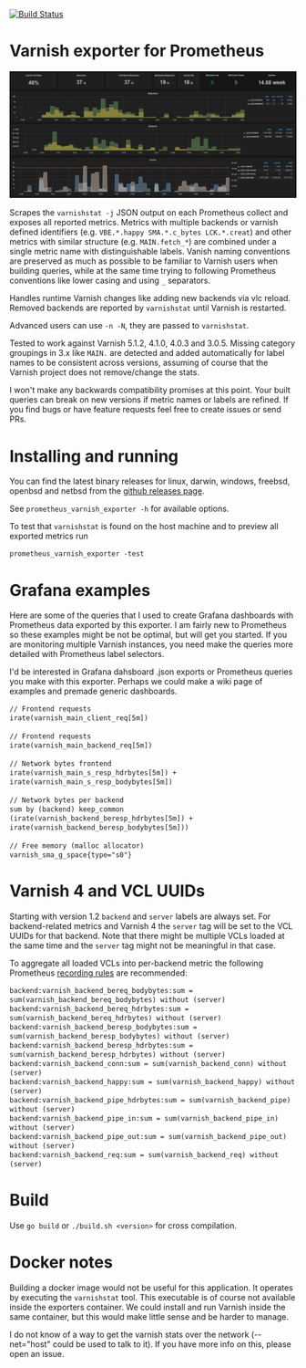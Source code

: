 [![Build Status](https://travis-ci.org/jonnenauha/prometheus_varnish_exporter.svg?branch=master)](https://travis-ci.org/jonnenauha/prometheus_varnish_exporter)

# Varnish exporter for Prometheus

![Grafana example](.github/grafana.png)

Scrapes the `varnishstat -j` JSON output on each Prometheus collect and exposes all reported metrics. Metrics with multiple backends or varnish defined identifiers (e.g. `VBE.*.happy SMA.*.c_bytes LCK.*.creat`) and other metrics with similar structure (e.g. `MAIN.fetch_*`) are combined under a single metric name with distinguishable labels. Vanish naming conventions are preserved as much as possible to be familiar to Varnish users when building queries, while at the same time trying to following Prometheus conventions like lower casing and using `_` separators.

Handles runtime Varnish changes like adding new backends via vlc reload. Removed backends are reported by `varnishstat` until Varnish is restarted.

Advanced users can use `-n -N`, they are passed to `varnishstat`.

Tested to work against Varnish 5.1.2, 4.1.0, 4.0.3 and 3.0.5. Missing category groupings in 3.x like `MAIN.` are detected and added automatically for label names to be consistent across versions, assuming of course that the Varnish project does not remove/change the stats.

I won't make any backwards compatibility promises at this point. Your built queries can break on new versions if metric names or labels are refined. If you find bugs or have feature requests feel free to create issues or send PRs.

# Installing and running

You can find the latest binary releases for linux, darwin, windows, freebsd, openbsd and netbsd  from the [github releases page](https://github.com/jonnenauha/prometheus_varnish_exporter/releases).

See `prometheus_varnish_exporter -h` for available options.

To test that `varnishstat` is found on the host machine and to preview all exported metrics run

    prometheus_varnish_exporter -test

# Grafana examples

Here are some of the queries that I used to create Grafana dashboards with Prometheus data exported by this exporter. I am fairly new to Prometheus so these examples might be not be optimal, but will get you started. If you are monitoring multiple Varnish instances, you need make the queries more detailed with Prometheus label selectors.

I'd be interested in Grafana dahsboard .json exports or Prometheus queries you make with this exporter. Perhaps we could make a wiki page of examples and premade generic dashboards.

    // Frontend requests
    irate(varnish_main_client_req[5m])

    // Frontend requests
    irate(varnish_main_backend_req[5m])

    // Network bytes frontend
    irate(varnish_main_s_resp_hdrbytes[5m]) + irate(varnish_main_s_resp_bodybytes[5m])

    // Network bytes per backend
    sum by (backend) keep_common (irate(varnish_backend_beresp_hdrbytes[5m]) + irate(varnish_backend_beresp_bodybytes[5m]))

    // Free memory (malloc allocator)
    varnish_sma_g_space{type="s0"}

# Varnish 4 and VCL UUIDs

Starting with version 1.2 `backend` and `server` labels are always set. For backend-related metrics and Varnish 4 the `server` tag will be set to the VCL UUIDs for that backend. Note that there might be multiple VCLs loaded at the same time and the `server` tag might not be meaningful in that case.

To aggregate all loaded VCLs into per-backend metric the following Prometheus [recording rules](https://prometheus.io/docs/querying/rules/) are recommended:

    backend:varnish_backend_bereq_bodybytes:sum = sum(varnish_backend_bereq_bodybytes) without (server)
    backend:varnish_backend_bereq_hdrbytes:sum = sum(varnish_backend_bereq_hdrbytes) without (server)
    backend:varnish_backend_beresp_bodybytes:sum = sum(varnish_backend_beresp_bodybytes) without (server)
    backend:varnish_backend_beresp_hdrbytes:sum = sum(varnish_backend_beresp_hdrbytes) without (server)
    backend:varnish_backend_conn:sum = sum(varnish_backend_conn) without (server)
    backend:varnish_backend_happy:sum = sum(varnish_backend_happy) without (server)
    backend:varnish_backend_pipe_hdrbytes:sum = sum(varnish_backend_pipe) without (server)
    backend:varnish_backend_pipe_in:sum = sum(varnish_backend_pipe_in) without (server)
    backend:varnish_backend_pipe_out:sum = sum(varnish_backend_pipe_out) without (server)
    backend:varnish_backend_req:sum = sum(varnish_backend_req) without (server)

# Build

Use `go build` or `./build.sh <version>` for cross compilation.

# Docker notes

Building a docker image would not be useful for this application. It operates by executing the `varnishstat` tool. This executable is of course not available inside the exporters container. We could install and run Varnish inside the same container, but this would make little sense and be harder to manage.

I do not know of a way to get the varnish stats over the network (--net="host" could be used to talk to it). If you have more info on this, please open an issue.
